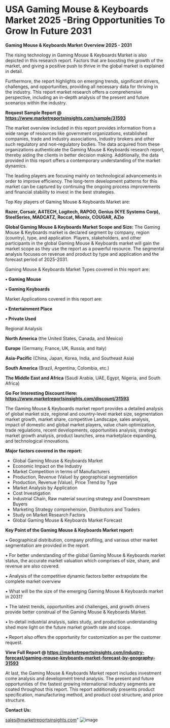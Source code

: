  # USA Gaming Mouse & Keyboards Market 2025 -Bring Opportunities To Grow In Future 2031

<Strong> Gaming Mouse & Keyboards Market Overview 2025 - 2031</strong>

The rising technology in Gaming Mouse & Keyboards Market is also depicted in this research report. Factors that are boosting the growth of the market, and giving a positive push to thrive in the global market is explained in detail.

Furthermore, the report highlights on emerging trends, significant drivers, challenges, and opportunities, providing all necessary data for thriving in the industry. This report market research offers a comprehensive perspective, including an in-depth analysis of the present and future scenarios within the industry.

<strong>Request Sample Report @ <a href=https://www.marketreportsinsights.com/sample/31593>https://www.marketreportsinsights.com/sample/31593</a></strong>

The market overview included in this report provides information from a wide range of resources like government organizations, established companies, trade and industry associations, industry brokers and other such regulatory and non-regulatory bodies. The data acquired from these organizations authenticate the Gaming Mouse & Keyboards research report, thereby aiding the clients in better decision making. Additionally, the data provided in this report offers a contemporary understanding of the market dynamics.

The leading players are focusing mainly on technological advancements in order to improve efficiency. The long-term development patterns for this market can be captured by continuing the ongoing process improvements and financial stability to invest in the best strategies.

Top Key players of Gaming Mouse & Keyboards Market are:

<strong>Razer, Corsair, A4TECH, Logitech, RAPOO, Genius (KYE Systems Corp), SteelSeries, MADCATZ, Roccat, Mionix, COUGAR, AZio</strong>

<strong><b>Global Gaming Mouse & Keyboards Market Scope and Size:</b></strong>
The Gaming Mouse & Keyboards market is declared segment by company, region (country), type, and application. Players, stakeholders, and other participants in the global Gaming Mouse & Keyboards market will gain the market scope as they use the report as a powerful resource. The segmental analysis focuses on revenue and product by type and application and the forecast period of 2025-2031.

Gaming Mouse & Keyboards Market Types covered in this report are:

<strong>• Gaming Mouse

• Gaming Keyboards</strong>

Market Applications covered in this report are:

<strong>• Entertainment Place

• Private Used</strong> 

Regional Analysis

<strong>North America</strong> (the United States, Canada, and Mexico)

<strong>Europe</strong> (Germany, France, UK, Russia, and Italy)

<strong>Asia-Pacific</strong> (China, Japan, Korea, India, and Southeast Asia)

<strong>South America</strong> (Brazil, Argentina, Colombia, etc.)

<strong>The Middle East and Africa</strong> (Saudi Arabia, UAE, Egypt, Nigeria, and South Africa)

<strong>Go For Interesting Discount Here: <a href=https://www.marketreportsinsights.com/discount/31593>https://www.marketreportsinsights.com/discount/31593</a></strong>

The Gaming Mouse & Keyboards market report provides a detailed analysis of global market size, regional and country-level market size, segmentation market growth, market share, competitive Landscape, sales analysis, impact of domestic and global market players, value chain optimization, trade regulations, recent developments, opportunities analysis, strategic market growth analysis, product launches, area marketplace expanding, and technological innovations.

<strong><b>Major factors covered in the report:</b></strong>
<ul>
  <li>Global Gaming Mouse & Keyboards Market </li>
  <li>Economic Impact on the Industry</li>
  <li>Market Competition in terms of Manufacturers</li>
  <li>Production, Revenue (Value) by geographical segmentation</li>
  <li>Production, Revenue (Value), Price Trend by Type</li>
  <li>Market Analysis by Application</li>
  <li>Cost Investigation</li>
  <li>Industrial Chain, Raw material sourcing strategy and Downstream Buyers</li>
  <li>Marketing Strategy comprehension, Distributors and Traders</li>
  <li>Study on Market Research Factors</li>
  <li>Global Gaming Mouse & Keyboards Market Forecast</li>
</ul>

<strong><b>Key Point of the Gaming Mouse & Keyboards Market report:</b></strong>

• Geographical distribution, company profiling, and various other market segmentation are provided in the report.

• For better understanding of the global Gaming Mouse & Keyboards market status, the accurate market valuation which comprises of size, share, and revenue are also covered.

• Analysis of the competitive dynamic factors better extrapolate the complete market overview

• What will be the size of the emerging Gaming Mouse & Keyboards market in 2031?

• The latest trends, opportunities and challenges, and growth drivers provide better construal of the Gaming Mouse & Keyboards Market.

• In-detail industrial analysis, sales study, and production understanding shed more light on the future market growth rate and scope.

• Report also offers the opportunity for customization as per the customer request.

<strong><b>View Full Report @ <a href=https://marketreportsinsights.com/industry-forecast/gaming-mouse-keyboards-market-forecast-by-geography-31593>https://marketreportsinsights.com/industry-forecast/gaming-mouse-keyboards-market-forecast-by-geography-31593</a></b></strong>


At last, the Gaming Mouse & Keyboards Market report includes investment come analysis and development trend analysis. The present and future opportunities of the fastest growing international industry segments are coated throughout this report. This report additionally presents product specification, manufacturing method, and product cost structure, and price structure.

<strong>Contact Us:</strong>

sales@marketreportsinsights.com"
![image](https://github.com/user-attachments/assets/dada6eec-996a-4140-9f3f-71d59500d616)
